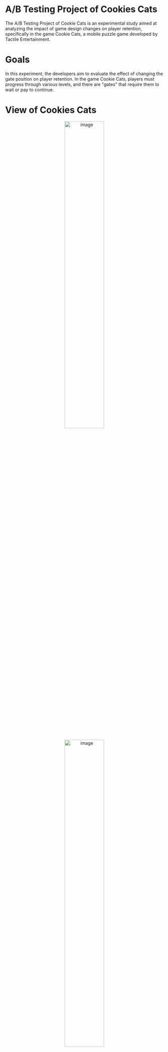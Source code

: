 # A/B Testing Project of Cookies Cats
The A/B Testing Project of Cookie Cats is an experimental study aimed at analyzing the impact of game design changes on player retention, specifically in the game Cookie Cats, a mobile puzzle game developed by Tactile Entertainment.

# Goals
In this experiment, the developers aim to evaluate the effect of changing the gate position on player retention. In the game Cookie Cats, players must progress through various levels, and there are "gates" that require them to wait or pay to continue.

# View of Cookies Cats
<p align="center">
  <img src="https://github.com/user-attachments/assets/74cc6299-5001-4a6d-9f49-7325bf6a8575" alt="image" width="50%">
</p>

<p align="center">
  <img src="https://github.com/user-attachments/assets/4e22b943-6f0d-41d8-8d33-ebb37284019a" alt="image" width="50%">
</p>

<h4> You can see my project on: </h4>
